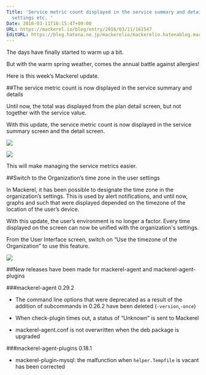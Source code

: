 ```yaml
---
Title: 'Service metric count displayed in the service summary and details・User’s timezone
  settings etc. '
Date: 2016-03-11T16:15:47+09:00
URL: https://mackerel.io/blog/entry/2016/03/11/161547
EditURL: https://blog.hatena.ne.jp/mackerelio/mackerelio.hatenablog.mackerel.io/atom/entry/10328537792366636824
---
```


The days have finally started to warm up a bit. 

But with the warm spring weather, comes the annual battle against allergies!

Here is this week’s Mackerel update.

##The service metric count is now displayed in the service summary and details

Until now, the total was displayed from the plan detail screen, but not together with the service value. 

With this update, the service metric count is now displayed in the service summary screen and the detail screen.

![](https://cdn-ak.f.st-hatena.com/images/fotolife/a/andyyk/20160316/20160316162300.png)

![](https://cdn-ak.f.st-hatena.com/images/fotolife/a/andyyk/20160311/20160311155231.png)

This will make managing the service metrics easier.

##Switch to the Organization’s time zone in the user settings 

In Mackerel, it has been possible to designate the time zone in the organization’s settings. This is used by alert notifications, and until now, graphs and such that were displayed depended on the timezone of the location of the user’s device.

With this update, the user’s environment is no longer a factor. Every time displayed on the screen can now be unified with the organization's settings.

From the User Interface screen, switch on “Use the timezone of the Organization” to use this feature. 

![](https://cdn-ak.f.st-hatena.com/images/fotolife/a/andyyk/20160311/20160311125311.png)

##New releases have been made for mackerel-agent and mackerel-agent-plugins

###mackerel-agent 0.29.2

- The command line options that were deprecated as a result of the addition of subcommands in 0.26.2 have been deleted (`-version`,`-once`)

- When check-plugin times out, a status of “Unknown” is sent to Mackerel

- mackerel-agent.conf is not overwritten when the deb package is upgraded

###mackerel-agent-plugins 0.18.1

- mackerel-plugin-mysql: the malfunction when `helper.Tempfile` is vacant has been corrected
